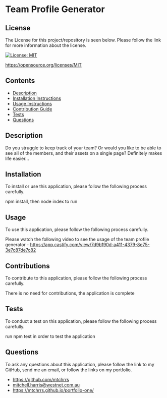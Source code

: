 # Team Profile Generator


  ## License 

  The License for this project/repository is seen below. Please follow the link for more information about the license.
  
  [![License: MIT](https://img.shields.io/badge/License-MIT-informational.svg)](https://opensource.org/licenses/MIT)

  https://opensource.org/licenses/MIT


  ## Contents

  * [Description](#description)
  * [Installation Instructions](#installation)
  * [Usage Instructions](#usage)
  * [Contribution Guide](#contributions)
  * [Tests](#tests)
  * [Questions](#questions)
  

  ## Description

  Do you struggle to keep track of your team? Or would you like to be able to see all of the members, and their assets on a single page? Definitely makes life easier...


  ## Installation

  To install or use this application, please follow the following process carefully.

  npm install, then node index to run


  ## Usage
  
  To use this application, please follow the following process carefully.

  Please watch the following video to see the usage of the team profile generator - https://app.castify.com/view/7d9b190d-a411-4379-8e75-3e7c87de7c82


  ## Contributions
  
  To contribute to this application, please follow the following process carefully.

  There is no need for contributions, the application is complete
  

  ## Tests 

  To conduct a test on this application, please follow the following process carefully.

  run npm test in order to test the application


  ## Questions

  To ask any questions about this application, please follow the link to my GitHub, send me an email, or follow the links on my portfolio.
  
  * https://github.com/mtchrrs
  * mitchell.harris@westnet.com.au
  * https://mtchrrs.github.io/portfolio-one/
  